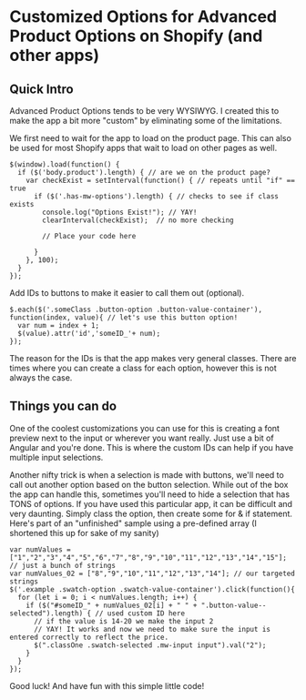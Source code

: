 # Customized Options for Advanced Product Options on Shopify (and other apps)

## Quick Intro

Advanced Product Options tends to be very WYSIWYG. I created this to make the app a bit more "custom" by eliminating some of the limitations.

We first need to wait for the app to load on the product page. This can also be used for most Shopify apps that wait to load on other pages as well.

```
$(window).load(function() {
  if ($('body.product').length) { // are we on the product page?
    var checkExist = setInterval(function() { // repeats until "if" == true
      if ($('.has-mw-options').length) { // checks to see if class exists
        console.log("Options Exist!"); // YAY!
        clearInterval(checkExist);  // no more checking

        // Place your code here 

      }
    }, 100);
  }
});
```

Add IDs to buttons to make it easier to call them out (optional).
```
$.each($('.someClass .button-option .button-value-container'), function(index, value){ // let's use this button option!
  var num = index + 1;
  $(value).attr('id','someID_'+ num);
});
```

The reason for the IDs is that the app makes very general classes. There are times where you can create a class for each option, however this is not always the case.

## Things you can do

One of the coolest customizations you can use for this is creating a font preview next to the input or wherever you want really. Just use a bit of Angular and you're done. This is where the custom IDs can help if you have multiple input selections.

Another nifty trick is when a selection is made with buttons, we'll need to call out another option based on the button selection. While out of the box the app can handle this, sometimes you'll need to hide a selection that has TONS of options. If you have used this particular app, it can be difficult and very daunting.
Simply class the option, then create some for & if statement. Here's part of an "unfinished" sample using a pre-defined array (I shortened this up for sake of my sanity)
```
var numValues = ["1","2","3","4","5","6","7","8","9","10","11","12","13","14","15"]; // just a bunch of strings
var numValues_02 = ["8","9","10","11","12","13","14"]; // our targeted strings
$('.example .swatch-option .swatch-value-container').click(function(){
  for (let i = 0; i < numValues.length; i++) { 
    if ($("#someID_" + numValues_02[i] + " " + ".button-value--selected").length) { // used custom ID here
      // if the value is 14-20 we make the input 2
      // YAY! It works and now we need to make sure the input is entered correctly to reflect the price.
      $(".classOne .swatch-selected .mw-input input").val("2");
    }
  }
});
```

Good luck! And have fun with this simple little code!
